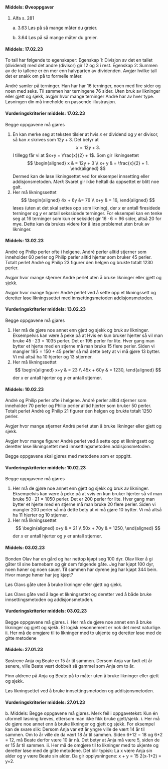 #### Middels:  Øveoppgaver

1. Alfa s. 281

    a.  3.63 Løs på så mange måter du greier.

    b.  3.64 Løs på så mange måter du greier.

#### Middels:  17.02.23

To tall har følgende to egenskaper: Egenskap 1: Divisjon av det en tallet (dividend) med det andre (divisor) gir $12$ og $3$ i rest. Egenskap 2: Summen av de to tallene er én mer enn halvparten av dividenden. Avgjør hvilke tall det er snakk om på to formelle måter.

André samler på terninger. Han har har $16$ terninger, noen med fire sider og noen med seks. Til sammen har terningene $76$ sider. Uten bruk av likninger eller gjett og sjekk, avgjør hvor mange terninger André har av hver type. Løsningen din må inneholde en passende illustrasjon.

#### Vurderingskriterier middels:  17.02.23

Begge oppgavene må gjøres

1. En kan merke seg at teksten tilsier at hvis $x$ er dividend og $y$ er divisor, så kan $x$ skrives som $12y + 3$. Det betyr at
$$
    x = 12y +3.
$$
I tillegg får vi at $x+y = \frac{x}{2} + 1$. Som gir likningsettet
$$
\begin{aligned}
x & = 12y + 3
\\
x+ y & = \frac{x}{2} + 1.
\end{aligned}
$$
Dermed kan de løse likningsettet ved for eksempel innsetting eller addisjonsmetoden. *Merk* Svaret gir ikke heltall da oppsettet er blitt noe galt.
2. Her må likningssettet
$$
\begin{aligned}
4x + 6y  &= 76
\\
x+y & = 16,
\end{aligned}
$$
løses (uten at det skal settes opp som likning), der $x$ er antall firesidede terninger og $y$ er antall sekssidede terninger. For eksempel kan en tenke seg at $16$ terninger som kun er seksidet gir $16\cdot 6 = 96$ sider, altså $20$ for mye. Dette kan da brukes videre for å løse problemet uten bruk av likninger.

#### Middels:  13.02.23

André og Philip perler ofte i helgene. André perler alltid stjerner som inneholder $60$ perler og Philip perler alltid hjerter som bruker $45$ perler. Totalt perlet André og Philip $23$ figurer den helgen og brukte totalt $1230$ perler.

Avgjør hvor mange stjerner André perlet uten å bruke likninger eller gjett og sjekk.

Avgjør hvor mange figurer André perlet ved å sette opp et likningssett og deretter løse likningssettet med
innsettingsmetoden
addisjonsmetoden.

#### Vurderingskriterier middels:  13.02.23

Begge oppgavene må gjøres

1. Her må de gjøre noe annet enn gjett og sjekk og bruk av likninger.
Eksempelvis kan være å peke på at Hvis en kun bruker hjerter så vil man bruke $45\cdot 23 = 1035$ perler. Det er $195$ perler for lite. Hver gang man bytter et hjerte med en stjerne må man bruke $15$ flere perler. Siden vi mangler $195 =150+45$ perler så må dette bety at vi må gjøre $13$ bytter. Vi må altså ha $10$ hjerter og $13$ stjerner.
2. Her må likningssettet  
$$
\begin{aligned}
x+y & = 23
\\
45x + 60y & = 1230,
\end{aligned}
$$
der $x$ er antall hjerter og $y$ er antall stjerner.

#### Middels:  10.02.23

André og Philip perler ofte i helgene. André perler alltid stjerner som inneholder 70 perler og Philip perler alltid hjerter som bruker 50 perler. Totalt perlet André og Philip 21 figurer den helgen og brukte totalt $1250$ perler.

Avgjør hvor mange stjerner André perlet uten å bruke likninger eller gjett og sjekk.

Avgjør hvor mange figurer André perlet ved å sette opp et likningsett og deretter løse likningsettet med
innsettingsmetoden
addisjonsmetoden.

Begge oppgavene skal gjøres med metodene som er oppgitt.

#### Vurderingskriterier middels:  10.02.23

Begge oppgavene må gjøres

1. Her må de gjøre noe annet enn gjett og sjekk og bruk av likninger.
Eksempelvis kan være å peke på at vvis en kun bruker hjerter så vil man bruke $50\cdot 21 = 1050$ perler. Det er 200 perler for lite. Hver gang man bytter et hjerte med en stjerne må man bruke $20$ flere perler. Siden vi mangler $200$ perler så må dette bety at vi må gjøre $10$ bytter. Vi må altså ha $11$ hjerter og $10$ stjerner.
2. Her må likningssettet
$$
\begin{aligned}
x+y & = 21
\\
50x + 70y & = 1250,
\end{aligned}
$$
der $x$ er antall hjerter og $y$ er antall stjerner.

#### Middels:  03.02.23

Bonden Olav har en gård og har nettop kjøpt seg 100 dyr. Olav liker å gi gåter til sine barnebarn og gir dem følgende gåte. Jeg har kjøpt 100 dyr, noen høner og noen sauer. Til sammen har dyrene jeg har kjøpt 344 bein. Hvor mange høner har jeg kjøpt?

Løs Olavs gåte uten å bruke likninger eller gjett og sjekk.

Løs Olavs gåte ved å lage et likningsettet og deretter ved å både bruke innsettingsmetoden og addisjonsmetoden.

#### Vurderingskriterier middels:  03.02.23

Begge oppgavene må gjøres.
i. Her må de gjøre noe annet enn å bruke likninger og gjett og sjekk. Et logisk resonnement er nok det mest naturlige.
ii. Her må de omgjøre til to likninger med to ukjente og deretter løse med de gitte metodene

#### Middels:  27.01.23

Søstrene Anja og Beate er $15$ år til sammen. Dersom Anja var født ett år senere, ville Beate vært dobbelt så gammel som Anja om to år.

Finn aldrene på Anja og Beate på to måter uten å bruke likninger eller gjett og sjekk.

Løs likningsettet ved å bruke innsettingsmetoden og addisjonsmetoden.

#### Vurderingskriterier middels:  27.01.23

b. Middels: Begge oppgavene må gjøres. Merk feil i oppgavetekst: Kun én uformell løsning kreves, ettersom man ikke fikk bruke gjett/sjekk.
i. Her må de gjøre noe annet enn å bruke likninger og gjett og sjekk. For eksempel kan de svare slik: Dersom Anja var ett år yngre ville de vært 14 år til sammen. Om to år ville de da vært 18 år til sammen. Siden 6+12 = 18 og 6*2 = 12, må Beate derfor være 10 år nå. Det betyr at Anja må være 5, siden de er 15 år til sammen.
ii. Her må de omgjøre til to likninger med to ukjente og deretter løse med de gitte metodene. Det blir typisk: La x være Anja sin alder og y være Beate sin alder. Da gir opplysningene:
x + y = 15
2(x-1+2) = y+2.


